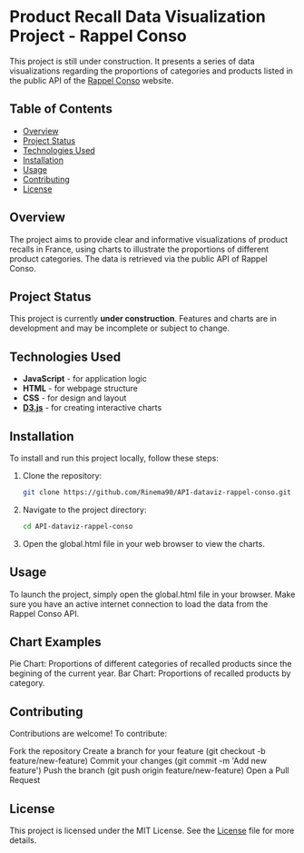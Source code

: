 # Product Recall Data Visualization Project - Rappel Conso

This project is still under construction. It presents a series of data visualizations regarding the proportions of categories and products listed in the public API of the [Rappel Conso](https://rappel.conso.gouv.fr/) website.

## Table of Contents

- [Overview](#overview)
- [Project Status](#project-status)
- [Technologies Used](#technologies-used)
- [Installation](#installation)
- [Usage](#usage)
- [Contributing](#contributing)
- [License](#license)

## Overview

The project aims to provide clear and informative visualizations of product recalls in France, using charts to illustrate the proportions of different product categories. The data is retrieved via the public API of Rappel Conso.

## Project Status

This project is currently **under construction**. Features and charts are in development and may be incomplete or subject to change.

## Technologies Used

- **JavaScript** - for application logic
- **HTML** - for webpage structure
- **CSS** - for design and layout
- **[D3.js](https://d3js.org/)** - for creating interactive charts

## Installation

To install and run this project locally, follow these steps:

1. Clone the repository:

   ```bash
   git clone https://github.com/Rinema90/API-dataviz-rappel-conso.git
   
2. Navigate to the project directory:

   ```bash
   cd API-dataviz-rappel-conso
   
3. Open the global.html file in your web browser to view the charts.

## Usage

To launch the project, simply open the global.html file in your browser. Make sure you have an active internet connection to load the data from the Rappel Conso API.

## Chart Examples

Pie Chart: Proportions of different categories of recalled products since the begining of the current year.
Bar Chart: Proportions of recalled products by category.

## Contributing

Contributions are welcome! To contribute:

Fork the repository
Create a branch for your feature (git checkout -b feature/new-feature)
Commit your changes (git commit -m 'Add new feature')
Push the branch (git push origin feature/new-feature)
Open a Pull Request

## License

This project is licensed under the MIT License. See the [License](LICENSE) file for more details.
